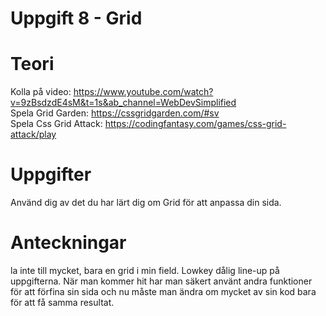# Uppgift 8 - Grid

# Teori
Kolla på video: https://www.youtube.com/watch?v=9zBsdzdE4sM&t=1s&ab_channel=WebDevSimplified  
Spela Grid Garden: https://cssgridgarden.com/#sv  
Spela Css Grid Attack: https://codingfantasy.com/games/css-grid-attack/play  

# Uppgifter
Använd dig av det du har lärt dig om Grid för att anpassa din sida.

# Anteckningar
la inte till mycket, bara en grid i min field. Lowkey dålig line-up på uppgifterna. När man kommer hit har man säkert använt andra funktioner för att förfina sin sida och nu måste man ändra om mycket av sin kod bara för att få samma resultat.